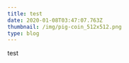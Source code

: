 ```yaml
---
title: test
date: 2020-01-08T03:47:07.763Z
thumbnail: /img/pig-coin_512x512.png
type: blog
---
```

test
